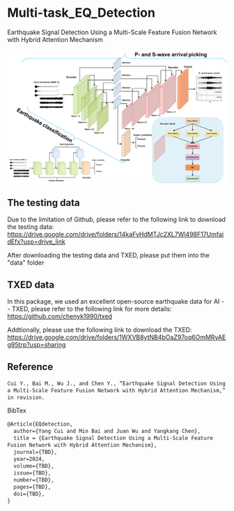 # Multi-task_EQ_Detection
Earthquake Signal Detection Using a Multi-Scale Feature Fusion Network with Hybrid Attention Mechanism

![Network architecture](figs/Network.png)

## The testing data
Due to the limitation of Github, please refer to the following link to download the testing data:  https://drive.google.com/drive/folders/14kaFvHdMTJc2XL7Wl498F17UmfaidEfx?usp=drive_link

After downloading the testing data and TXED, please put them into the "data" folder

## TXED data
In this package, we used an excellent open-source earthquake data for AI -- TXED, please refer to the following link for more details: https://github.com/chenyk1990/txed 

Addtionally, please use the following link to download the TXED: https://drive.google.com/drive/folders/1WXVB8ytNB4bOaZ97oq6OmMRyAEg95trp?usp=sharing

## Reference
    Cui Y., Bai M., Wu J., and Chen Y., “Earthquake Signal Detection Using a Multi-Scale Feature Fusion Network with Hybrid Attention Mechanism,” in revision.

BibTex

    @Article{EQdetection,
      author={Yang Cui and Min Bai and Juan Wu and Yangkang Chen},
      title = {Earthquake Signal Detection Using a Multi-Scale Feature Fusion Network with Hybrid Attention Mechanism},
      journal={TBD},
      year=2024,
      volume={TBD},
      issue={TBD},
      number={TBD},
      pages={TBD},
      doi={TBD},
    }
